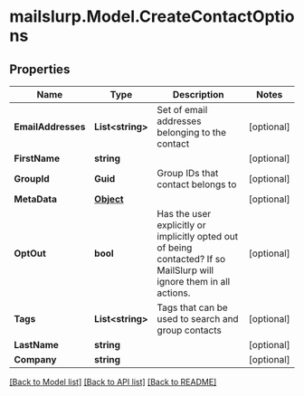 # mailslurp.Model.CreateContactOptions
## Properties

Name | Type | Description | Notes
------------ | ------------- | ------------- | -------------
**EmailAddresses** | **List&lt;string&gt;** | Set of email addresses belonging to the contact | [optional] 
**FirstName** | **string** |  | [optional] 
**GroupId** | **Guid** | Group IDs that contact belongs to | [optional] 
**MetaData** | [**Object**]() |  | [optional] 
**OptOut** | **bool** | Has the user explicitly or implicitly opted out of being contacted? If so MailSlurp will ignore them in all actions. | [optional] 
**Tags** | **List&lt;string&gt;** | Tags that can be used to search and group contacts | [optional] 
**LastName** | **string** |  | [optional] 
**Company** | **string** |  | [optional] 

[[Back to Model list]](../README#documentation-for-models) [[Back to API list]](../README#documentation-for-api-endpoints) [[Back to README]](../README)

